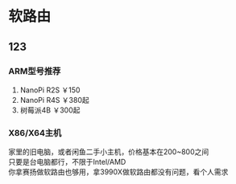 # 软路由

## 123

### ARM型号推荐

1. NanoPi R2S      ￥150
2. NanoPi R4S      ￥380起
3. 树莓派4B          ￥300起

### X86/X64主机

家里的旧电脑，或者闲鱼二手小主机，价格基本在200~800之间  
只要是台电脑都行，不限于Intel/AMD  
你拿赛扬做软路由也够用，拿3990X做软路由都没有问题，看个人需求  





